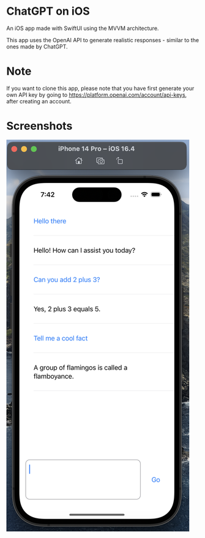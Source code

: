 # ChatGPT on iOS
An iOS app made with SwiftUI using the MVVM architecture. 

This app uses the OpenAI API to generate realistic responses - similar to the ones made by ChatGPT.

# Note
If you want to clone this app, please note that you have first generate your own API key by going to https://platform.openai.com/account/api-keys, after creating an account.

# Screenshots

![chat screen screenshot](Screenshots/chat.png)

